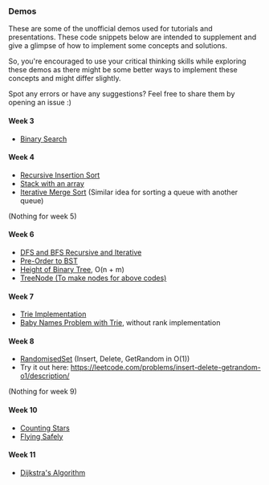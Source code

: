 ### Demos

These are some of the unofficial demos used for tutorials and presentations. These code snippets below are intended to supplement and give a glimpse of how to implement some concepts and solutions.

So, you're encouraged to use your critical thinking skills while exploring these demos as there might be some better ways to implement these concepts and might differ slightly.

Spot any errors or have any suggestions? Feel free to share them by opening an issue :\)

#### Week 3

- [Binary Search](./BinarySearch.java)

#### Week 4

- [Recursive Insertion Sort](./RecursiveInsertionSort.java)
- [Stack with an array](./StackWithArray.java)
- [Iterative Merge Sort](./IterativeMergeSort.java) (Similar idea for sorting a queue with another queue)

(Nothing for week 5)

#### Week 6

- [DFS and BFS Recursive and Iterative](./Search.java)
- [Pre-Order to BST](./preOrderToBST.java)
- [Height of Binary Tree](./Tree.java), O(n + m)
- [TreeNode (To make nodes for above codes)](./TreeNode.java)

#### Week 7

- [Trie Implementation](./Trie.java)
- [Baby Names Problem with Trie](./Names.java), without rank implementation

#### Week 8

- [RandomisedSet](./RandomisedSet.java) (Insert, Delete, GetRandom in O(1))
- Try it out here: https://leetcode.com/problems/insert-delete-getrandom-o1/description/

(Nothing for week 9)

#### Week 10

- [Counting Stars](./CountingStars.java)
- [Flying Safely](./flyingsafely.java)

#### Week 11

- [Dijkstra's Algorithm](./Dijkstra.java)
